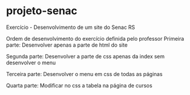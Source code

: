 # projeto-senac
 Exercício - Desenvolvimento de um site do Senac RS

Ordem de desenvolvimento do exercício definida pelo professor
 Primeira parte:
 Desenvolver apenas a parte de html do site

 Segunda parte:
Desenvolver a parte de css apenas da index sem desenvolver o menu

Terceira parte:
Desenvolver o menu em css de todas as páginas

Quarta parte:
Modificar no css a tabela na página de cursos